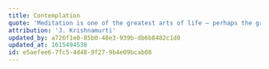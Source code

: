 ```yaml
---
title: Contemplation
quote: 'Meditation is one of the greatest arts of life – perhaps the greatest art. Because in the understanding of meditation there is love, and love is not the product of systems, of habits, of following a method.'
attribution: 'J. Krishnamurti'
updated_by: a726f1e0-85b0-48e3-939b-db6b8482c1d0
updated_at: 1615494538
id: e5aefee6-7fc5-4d48-9f27-9b4e09bcab08
---
```

